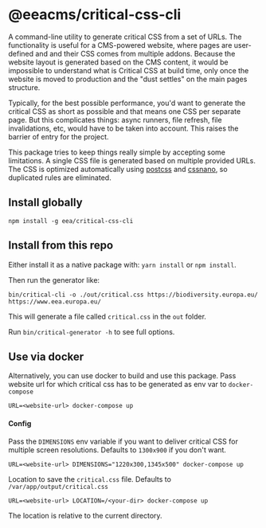 # @eeacms/critical-css-cli

A command-line utility to generate critical CSS from a set of URLs. The
functionality is useful for a CMS-powered website, where pages are user-defined
and and their CSS comes from multiple addons. Because the website layout is
generated based on the CMS content, it would be impossible to understand what
is Critical CSS at build time, only once the website is moved to production and
the "dust settles" on the main pages structure.

Typically, for the best possible performance, you'd want to generate the
critical CSS as short as possible and that means one CSS per separate page.
But this complicates things: async runners, file refresh, file invalidations,
etc, would have to be taken into account. This raises the barrier of entry for
the project.

This package tries to keep things really simple by accepting some limitations.
A single CSS file is generated based on multiple provided URLs. The CSS is
optimized automatically using [postcss](https://postcss.org/) and
[cssnano](https://cssnano.co/), so duplicated rules are eliminated.

## Install globally

```
npm install -g eea/critical-css-cli
```

## Install from this repo

Either install it as a native package with: `yarn install` or `npm install`.

Then run the generator like:

```
bin/critical-cli -o ./out/critical.css https://biodiversity.europa.eu/ https://www.eea.europa.eu/
```

This will generate a file called `critical.css` in the `out` folder.

Run `bin/critical-generator -h` to see full options.

## Use via docker

Alternatively, you can use docker to build and use this package. Pass website
url for which critical css has to be generated as env var to `docker-compose`

```
URL=<website-url> docker-compose up
```

#### Config

Pass the `DIMENSIONS` env variable if you want to deliver critical CSS for multiple screen resolutions. Defaults to `1300x900` if you don't want.

```
URL=<website-url> DIMENSIONS="1220x300,1345x500" docker-compose up
```

Location to save the `critical.css` file. Defaults to
`/var/app/output/critical.css`

```
URL=<website-url> LOCATION=/<your-dir> docker-compose up
```

The location is relative to the current directory.
